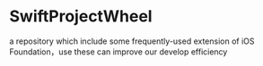 # SwiftProjectWheel
a  repository which include some frequently-used extension of iOS Foundation，use these can improve our develop efficiency
